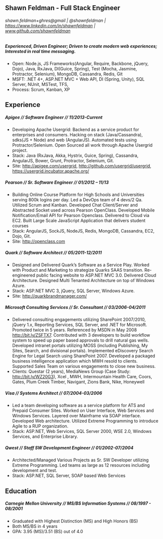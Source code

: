 ## Shawn Feldman - Full Stack Engineer
###### shawn.feldman+ghres@gmail | @shawnfeldman | https://www.linkedin.com/in/shawnfeldman | www.github.com/shawnfeldman
##### Experienced, Driven Engineer; Driven to create modern web experiences; Interested in real time messaging.  
* Open: Node.js, JS Frameworks(Angular, Require, Backbone, jQuery, Dojo), Java, RxJava, DI(Guice, Spring), Test (Mocha, Jasmine, Protractor, Selenium),  MongoDB, Cassandra, Redis, Git
* MSFT: .NET 4+, ASP.NET MVC + Web API, DI (Spring, Unity), SQL Server, NUnit, MSTest, TFS, 
* Process: Scrum, Kanban, XP

## Experience
##### Apigee // Software Engineer // 11/2013-Current
* Developing Apache Usergrid: Backend as a service product for enterprises and consumers.  Hacking on stack (Java/Cassandra), sdks(JS + Node)  and web (AngularJS).  Automated tests using Protractor/Selenium. Open Sourced all work through Apache Usergrid project.
* Stack: Java (RxJava, Akka, Hystrix, Guice, Spring), Cassandra, AngularJS, Bower, Grunt, Protractor, Selenium, Git.  
* Site: http://apigee.com/usergrid, http://github.com/usergrid/usergrid, https://usergrid.incubator.apache.org/ 

##### Pearson // Sr. Software Engineer // 01/2012 – 11/13
* Building Online Course Platform for High Schools and Universities serving 800k logins per day. Led a DevOps team of 4 devs/2 Qa.  Utilized Scrum and Kanban. Developed Chat Client/Server and Abstracted Socket used across Pearson OpenClass. Developed Mobile Notification/Email API for Pearson Openclass. Delivered to Cloud via EC2. Built Large Scale JavaScript Application that delivers student courses
* Stack: AngularJS, SockJS, NodeJS, Redis, MongoDB, Cassandra, EC2, Dojo, Git.
* Site: http://openclass.com 

##### Quark // Software Architect // 05/2011-12/2011
* Designed and Delivered Quark’s Software as a Service Play. Worked with Product and Marketing to strategize Quarks SAAS transition. Re-engineered public facing website to ASP.NET MVC 3.0. Delivered Cloud Architecture. Designed Multi Tenanted Architecture on top of Windows Azure.  
* Stack: ASP.NET MVC 3, jQuery, SQL Server, Windows Azure.
* Site: http://quarkbrandmanager.com/

##### Microsoft Consulting Services // Sr. Consultant // 03/2006-04/2011
* Delivered consulting engagements utilizing SharePoint 2007/2010, jQuery 1.x, Reporting Services, SQL Server, and .NET for Microsoft. Promoted twice in 5 years. Referenced by MSDN in May 2008 http://bit.ly/ZSFTX7. Contributed with 3 developers to build workflow system to speed up paper based approvals to drill natural gas wells. Developed intranet portals utilizing MOSS (including Publishing, My Sites, Search, and divisional portals). Implemented eDiscovery Search Engine for Legal Search using SharePoint 2007. Developed a packaged business intelligence application which MWH resold to clients. Supported Sales Team on various engagements to close new business.  
* Clients: Questar (2 years), MediaNews Group (Case Study: http://bit.ly/WZ20G3), Xcel , MWH, Intermountain Health Care, Coors, Gates, Plum Creek Timber, Navigant, Zions Bank, Nike, Honeywell

##### Visa // Systems Architect // 07/2004-03/2006
* Led a team developing software as a service platform for ATS and Prepaid Consumer Sites. Worked on User Interface, Web Services and Windows Services. Layered over Mainframe via SOAP interface. Developed Web architecture. Utilized Extreme Programming to introduce Agile to a RUP organization. 
* Stack: ASP.NET, Web Services, SQL Server 2000, WSE 2.0, Windows Services, and Enterprise Library.

##### Qwest // Staff SW Development Engineer // 01/2002-07/2004
* Architected/Managed Various Projects as Sr. SW Developer utilizing Extreme Programming. Led teams as large as 12 resources including development and test. 
* Stack: ASP.NET, SQL Server, SOAP based Web Services

## Education
##### Carnegie Mellon University // MS/BS Information Systems // 08/1997 - 08/2001
* Graduated with Highest Distinction (MS) and High Honors (BS)
* Both MS/BS in 4 years
* GPA: 3.95 (MS)/3.51 (BS) out of 4.0
